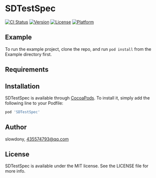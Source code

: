 # SDTestSpec

[![CI Status](https://img.shields.io/travis/slowdony/SDTestSpec.svg?style=flat)](https://travis-ci.org/slowdony/SDTestSpec)
[![Version](https://img.shields.io/cocoapods/v/SDTestSpec.svg?style=flat)](https://cocoapods.org/pods/SDTestSpec)
[![License](https://img.shields.io/cocoapods/l/SDTestSpec.svg?style=flat)](https://cocoapods.org/pods/SDTestSpec)
[![Platform](https://img.shields.io/cocoapods/p/SDTestSpec.svg?style=flat)](https://cocoapods.org/pods/SDTestSpec)

## Example

To run the example project, clone the repo, and run `pod install` from the Example directory first.

## Requirements

## Installation

SDTestSpec is available through [CocoaPods](https://cocoapods.org). To install
it, simply add the following line to your Podfile:

```ruby
pod 'SDTestSpec'
```

## Author

slowdony, 435574793@qq.com

## License

SDTestSpec is available under the MIT license. See the LICENSE file for more info.
